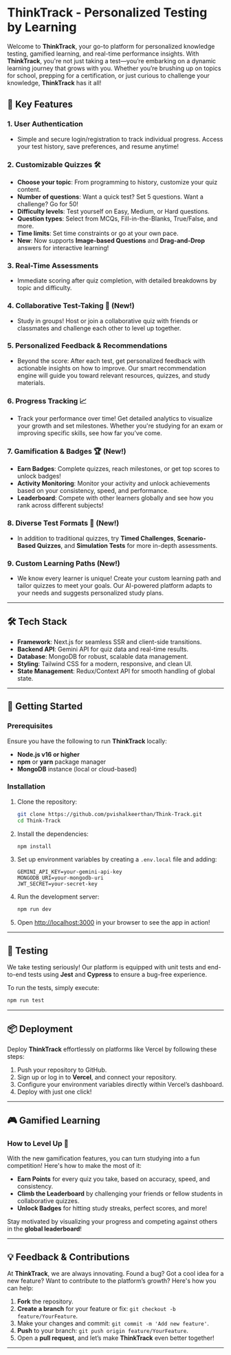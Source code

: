 # ThinkTrack - Personalized Testing by Learning

Welcome to **ThinkTrack**, your go-to platform for personalized knowledge testing, gamified learning, and real-time performance insights. With **ThinkTrack**, you're not just taking a test—you’re embarking on a dynamic learning journey that grows with you. Whether you’re brushing up on topics for school, prepping for a certification, or just curious to challenge your knowledge, **ThinkTrack** has it all!

## 🚀 Key Features

### 1. **User Authentication**

- Simple and secure login/registration to track individual progress. Access your test history, save preferences, and resume anytime!

### 2. **Customizable Quizzes** 🛠️

- **Choose your topic**: From programming to history, customize your quiz content.
- **Number of questions**: Want a quick test? Set 5 questions. Want a challenge? Go for 50!
- **Difficulty levels**: Test yourself on Easy, Medium, or Hard questions.
- **Question types**: Select from MCQs, Fill-in-the-Blanks, True/False, and more.
- **Time limits**: Set time constraints or go at your own pace.
- **New**: Now supports **Image-based Questions** and **Drag-and-Drop** answers for interactive learning!

### 3. **Real-Time Assessments**

- Immediate scoring after quiz completion, with detailed breakdowns by topic and difficulty.

### 4. **Collaborative Test-Taking** 🤝 (New!)

- Study in groups! Host or join a collaborative quiz with friends or classmates and challenge each other to level up together.

### 5. **Personalized Feedback & Recommendations**

- Beyond the score: After each test, get personalized feedback with actionable insights on how to improve. Our smart recommendation engine will guide you toward relevant resources, quizzes, and study materials.

### 6. **Progress Tracking** 📈

- Track your performance over time! Get detailed analytics to visualize your growth and set milestones. Whether you're studying for an exam or improving specific skills, see how far you’ve come.

### 7. **Gamification & Badges** 🏆 (New!)

- **Earn Badges**: Complete quizzes, reach milestones, or get top scores to unlock badges!
- **Activity Monitoring**: Monitor your activity and unlock achievements based on your consistency, speed, and performance.
- **Leaderboard**: Compete with other learners globally and see how you rank across different subjects!

### 8. **Diverse Test Formats** 📝 (New!)

- In addition to traditional quizzes, try **Timed Challenges**, **Scenario-Based Quizzes**, and **Simulation Tests** for more in-depth assessments.

### 9. **Custom Learning Paths** (New!)

- We know every learner is unique! Create your custom learning path and tailor quizzes to meet your goals. Our AI-powered platform adapts to your needs and suggests personalized study plans.

---

## 🛠️ Tech Stack

- **Framework**: Next.js for seamless SSR and client-side transitions.
- **Backend API**: Gemini API for quiz data and real-time results.
- **Database**: MongoDB for robust, scalable data management.
- **Styling**: Tailwind CSS for a modern, responsive, and clean UI.
- **State Management**: Redux/Context API for smooth handling of global state.

---

## 🚀 Getting Started

### Prerequisites

Ensure you have the following to run **ThinkTrack** locally:

- **Node.js v16 or higher**
- **npm** or **yarn** package manager
- **MongoDB** instance (local or cloud-based)

### Installation

1. Clone the repository:

   ```bash
   git clone https://github.com/pvishalkeerthan/Think-Track.git
   cd Think-Track
   ```

2. Install the dependencies:

   ```bash
   npm install
   ```

3. Set up environment variables by creating a `.env.local` file and adding:

   ```env
   GEMINI_API_KEY=your-gemini-api-key
   MONGODB_URI=your-mongodb-uri
   JWT_SECRET=your-secret-key
   ```

4. Run the development server:

   ```bash
   npm run dev
   ```

5. Open [http://localhost:3000](http://localhost:3000) in your browser to see the app in action!

---

## 🧪 Testing

We take testing seriously! Our platform is equipped with unit tests and end-to-end tests using **Jest** and **Cypress** to ensure a bug-free experience.

To run the tests, simply execute:

```bash
npm run test
```

---

## 📦 Deployment

Deploy **ThinkTrack** effortlessly on platforms like Vercel by following these steps:

1. Push your repository to GitHub.
2. Sign up or log in to **Vercel**, and connect your repository.
3. Configure your environment variables directly within Vercel’s dashboard.
4. Deploy with just one click!

---

## 🎮 Gamified Learning

### How to Level Up 🚀

With the new gamification features, you can turn studying into a fun competition! Here's how to make the most of it:

- **Earn Points** for every quiz you take, based on accuracy, speed, and consistency.
- **Climb the Leaderboard** by challenging your friends or fellow students in collaborative quizzes.
- **Unlock Badges** for hitting study streaks, perfect scores, and more!

Stay motivated by visualizing your progress and competing against others in the **global leaderboard**!

---

## 💡 Feedback & Contributions

At **ThinkTrack**, we are always innovating. Found a bug? Got a cool idea for a new feature? Want to contribute to the platform’s growth? Here's how you can help:

1. **Fork** the repository.
2. **Create a branch** for your feature or fix: `git checkout -b feature/YourFeature`.
3. Make your changes and commit: `git commit -m 'Add new feature'`.
4. **Push** to your branch: `git push origin feature/YourFeature`.
5. Open a **pull request**, and let’s make **ThinkTrack** even better together!

---

